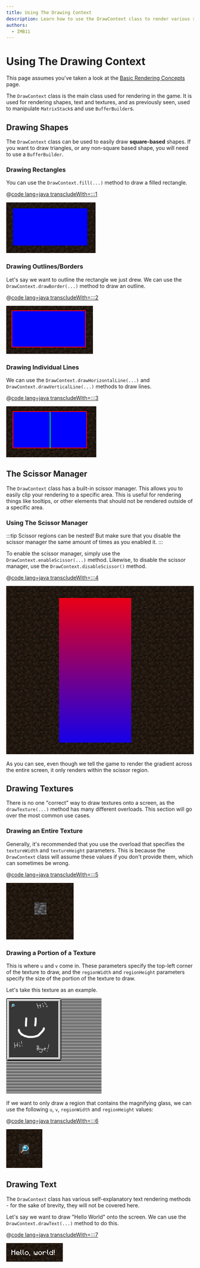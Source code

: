```yaml
---
title: Using The Drawing Context
description: Learn how to use the DrawContext class to render various shapes, text and textures.
authors:
  - IMB11
---
```


# Using The Drawing Context

This page assumes you've taken a look at the [Basic Rendering Concepts](./basic-concepts.md) page.

The `DrawContext` class is the main class used for rendering in the game. It is used for rendering shapes, text and textures, and as previously seen, used to manipulate `MatrixStack`s and use `BufferBuilder`s.

## Drawing Shapes

The `DrawContext` class can be used to easily draw **square-based** shapes. If you want to draw triangles, or any non-square based shape, you will need to use a `BufferBuilder`.

### Drawing Rectangles

You can use the `DrawContext.fill(...)` method to draw a filled rectangle.

@[code lang=java transcludeWith=:::1](@/reference/latest/src/client/java/com/example/docs/rendering/DrawContextExampleScreen.java)

![A rectangle.](/assets/develop/rendering/draw-context-rectangle.png)

### Drawing Outlines/Borders

Let's say we want to outline the rectangle we just drew. We can use the `DrawContext.drawBorder(...)` method to draw an outline.

@[code lang=java transcludeWith=:::2](@/reference/latest/src/client/java/com/example/docs/rendering/DrawContextExampleScreen.java)

![Rectangle with border.](/assets/develop/rendering/draw-context-rectangle-border.png)

### Drawing Individual Lines

We can use the `DrawContext.drawHorizontalLine(...)` and `DrawContext.drawVerticalLine(...)` methods to draw lines.

@[code lang=java transcludeWith=:::3](@/reference/latest/src/client/java/com/example/docs/rendering/DrawContextExampleScreen.java)

![Lines](/assets/develop/rendering/draw-context-lines.png)

## The Scissor Manager

The `DrawContext` class has a built-in scissor manager. This allows you to easily clip your rendering to a specific area. This is useful for rendering things like tooltips, or other elements that should not be rendered outside of a specific area.

### Using The Scissor Manager

:::tip
Scissor regions can be nested! But make sure that you disable the scissor manager the same amount of times as you enabled it.
:::

To enable the scissor manager, simply use the `DrawContext.enableScissor(...)` method. Likewise, to disable the scissor manager, use the `DrawContext.disableScissor()` method.

@[code lang=java transcludeWith=:::4](@/reference/latest/src/client/java/com/example/docs/rendering/DrawContextExampleScreen.java)

![Scissor region in action.](/assets/develop/rendering/draw-context-scissor.png)

As you can see, even though we tell the game to render the gradient across the entire screen, it only renders within the scissor region.

## Drawing Textures

There is no one "correct" way to draw textures onto a screen, as the `drawTexture(...)` method has many different overloads. This section will go over the most common use cases.

### Drawing an Entire Texture

Generally, it's recommended that you use the overload that specifies the `textureWidth` and `textureHeight` parameters. This is because the `DrawContext` class will assume these values if you don't provide them, which can sometimes be wrong.

@[code lang=java transcludeWith=:::5](@/reference/latest/src/client/java/com/example/docs/rendering/DrawContextExampleScreen.java)

![Drawing whole texture example.](/assets/develop/rendering/draw-context-whole-texture.png)

### Drawing a Portion of a Texture

This is where `u` and `v` come in. These parameters specify the top-left corner of the texture to draw, and the `regionWidth` and `regionHeight` parameters specify the size of the portion of the texture to draw.

Let's take this texture as an example.

![Recipe Book Texture](/assets/develop/rendering/draw-context-recipe-book-background.png)

If we want to only draw a region that contains the magnifying glass, we can use the following `u`, `v`, `regionWidth` and `regionHeight` values:

@[code lang=java transcludeWith=:::6](@/reference/latest/src/client/java/com/example/docs/rendering/DrawContextExampleScreen.java)

![Region Texture](/assets/develop/rendering/draw-context-region-texture.png)

## Drawing Text

The `DrawContext` class has various self-explanatory text rendering methods - for the sake of brevity, they will not be covered here.

Let's say we want to draw "Hello World" onto the screen. We can use the `DrawContext.drawText(...)` method to do this.

@[code lang=java transcludeWith=:::7](@/reference/latest/src/client/java/com/example/docs/rendering/DrawContextExampleScreen.java)

![Drawing text](/assets/develop/rendering/draw-context-text.png)
